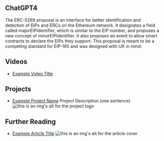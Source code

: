 ## ChatGPT4

The ERC-5269 proposal is an interface for better identification and detection of EIPs and ERCs on the Ethereum network. It designates a field called majorEIPIdentifier, which is similar to the EIP number, and proposes a new concept of minorEIPIdentifier. It also proposes an event to allow smart contracts to declare the EIPs they support. This proposal is meant to be a competing standard for EIP-165 and was designed with UX in mind.

## Videos

- [Example Video Title](https://www.youtube.com/watch?v=TDGq4aeevgY)

## Projects

- [Example Project Name](https://xxxx.xxx/xxxxx) Project Description (one sentence) ![this is an img's alt for the project logo](https://xxxx.xxx/project-logo.xxx)

## Further Reading

- [Example Article Title](https://xxxx.xxx/xxxxx) ![this is an img's alt for the article cover](https://xxxx.xxx/article-cover.xxx)
